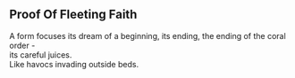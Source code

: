Proof Of Fleeting Faith
-----------------------
A form focuses its dream of a beginning, its ending, the ending of the coral order -  
its careful juices.  
Like havocs invading outside beds.  
